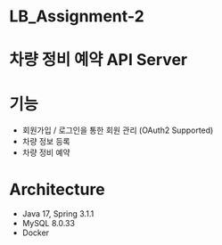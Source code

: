 # LB_Assignment-2

# 차량 정비 예약 API Server

# 기능
* 회원가입 / 로그인을 통한 회원 관리 (OAuth2 Supported)
* 차량 정보 등록
* 차량 정비 예약


# Architecture
* Java 17, Spring 3.1.1
* MySQL 8.0.33
* Docker
